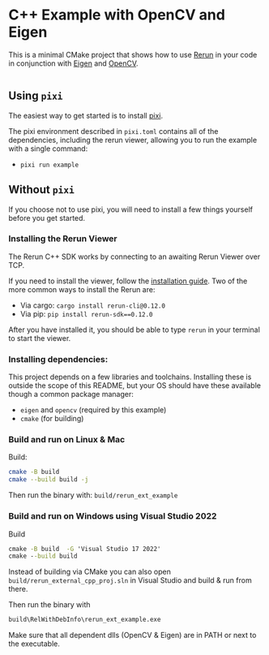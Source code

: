 # C++ Example with OpenCV and Eigen

This is a minimal CMake project that shows how to use [Rerun](https://github.com/rerun-io/rerun) in your code in conjunction with [Eigen](https://eigen.tuxfamily.org/) and [OpenCV](https://opencv.org/).

<center>
  <picture>
    <img src="https://static.rerun.io/cpp-example-opencv-eigen/80ec7c698224eccb5ba1928136ba0a522d79b60a/full.png" alt="">
    <source media="(max-width: 480px)" srcset="https://static.rerun.io/cpp-example-opencv-eigen/80ec7c698224eccb5ba1928136ba0a522d79b60a/480w.png">
    <source media="(max-width: 768px)" srcset="https://static.rerun.io/cpp-example-opencv-eigen/80ec7c698224eccb5ba1928136ba0a522d79b60a/768w.png">
    <source media="(max-width: 1024px)" srcset="https://static.rerun.io/cpp-example-opencv-eigen/80ec7c698224eccb5ba1928136ba0a522d79b60a/1024w.png">
    <source media="(max-width: 1200px)" srcset="https://static.rerun.io/cpp-example-opencv-eigen/80ec7c698224eccb5ba1928136ba0a522d79b60a/1200w.png">
  </picture>
</center>

## Using `pixi`
The easiest way to get started is to install [pixi](https://prefix.dev/docs/pixi/overview).

The pixi environment described in `pixi.toml` contains all of the dependencies, including the rerun viewer,
allowing you to run the example with a single command:
* `pixi run example`

## Without `pixi`
If you choose not to use pixi, you will need to install a few things yourself before you get started.

### Installing the Rerun Viewer
The Rerun C++ SDK works by connecting to an awaiting Rerun Viewer over TCP.

If you need to install the viewer, follow the [installation guide](https://www.rerun.io/docs/getting-started/installing-viewer). Two of the more common ways to install the Rerun are:
* Via cargo: `cargo install rerun-cli@0.12.0`
* Via pip: `pip install rerun-sdk==0.12.0`

After you have installed it, you should be able to type `rerun` in your terminal to start the viewer.

### Installing dependencies:
This project depends on a few libraries and toolchains. Installing these is outside the scope of this README,
but your OS should have these available though a common package manager:
* `eigen` and `opencv` (required by this example)
* `cmake` (for building)

### Build and run on Linux & Mac

Build:
```bash
cmake -B build
cmake --build build -j
```

Then run the binary with:
`build/rerun_ext_example`


### Build and run on Windows using Visual Studio 2022

Build
```cmd
cmake -B build  -G 'Visual Studio 17 2022'
cmake --build build
```
Instead of building via CMake you can also open `build/rerun_external_cpp_proj.sln` in Visual Studio and build & run from there.

Then run the binary with
```cmd
build\RelWithDebInfo\rerun_ext_example.exe
```
Make sure that all dependent dlls (OpenCV & Eigen) are in PATH or next to the executable.


